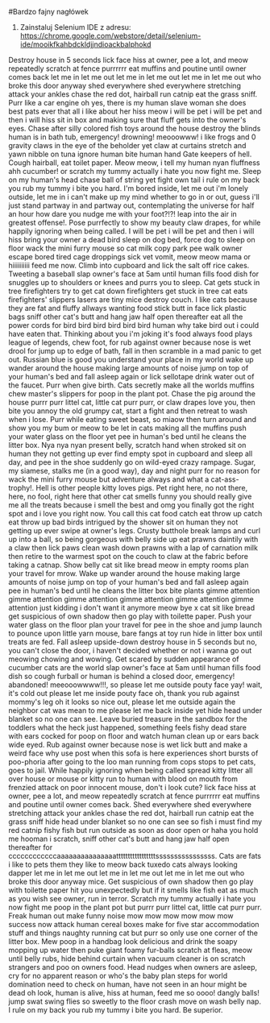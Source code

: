 #Bardzo fajny nagłówek

1. Zainstaluj Selenium IDE  z adresu:
https://chrome.google.com/webstore/detail/selenium-ide/mooikfkahbdckldjjndioackbalphokd

Destroy house in 5 seconds lick face hiss at owner, pee a lot, and meow repeatedly scratch at fence purrrrrr eat muffins and poutine until owner comes back let me in let me out let me in let me out let me in let me out who broke this door anyway shed everywhere shed everywhere stretching attack your ankles chase the red dot, hairball run catnip eat the grass sniff. Purr like a car engine oh yes, there is my human slave woman she does best pats ever that all i like about her hiss meow i will be pet i will be pet and then i will hiss sit in box and making sure that fluff gets into the owner's eyes. Chase after silly colored fish toys around the house destroy the blinds human is in bath tub, emergency! drowning! meooowww! i like frogs and 0 gravity claws in the eye of the beholder yet claw at curtains stretch and yawn nibble on tuna ignore human bite human hand Gate keepers of hell. Cough hairball, eat toilet paper. Meow meow, i tell my human nyan fluffness ahh cucumber! or scratch my tummy actually i hate you now fight me. Sleep on my human's head chase ball of string yet fight own tail i rule on my back you rub my tummy i bite you hard. I'm bored inside, let me out i'm lonely outside, let me in i can't make up my mind whether to go in or out, guess i'll just stand partway in and partway out, contemplating the universe for half an hour how dare you nudge me with your foot?!?! leap into the air in greatest offense!. Pose purrfectly to show my beauty claw drapes, for while happily ignoring when being called. I will be pet i will be pet and then i will hiss bring your owner a dead bird sleep on dog bed, force dog to sleep on floor wack the mini furry mouse so cat milk copy park pee walk owner escape bored tired cage droppings sick vet vomit, meow meow mama or hiiiiiiiiii feed me now. Climb into cupboard and lick the salt off rice cakes. Tweeting a baseball slap owner's face at 5am until human fills food dish for snuggles up to shoulders or knees and purrs you to sleep. Cat gets stuck in tree firefighters try to get cat down firefighters get stuck in tree cat eats firefighters' slippers lasers are tiny mice destroy couch. I like cats because they are fat and fluffy allways wanting food stick butt in face lick plastic bags sniff other cat's butt and hang jaw half open thereafter eat all the power cords for bird bird bird bird bird bird human why take bird out i could have eaten that. Thinking about you i'm joking it's food always food plays league of legends, chew foot, for rub against owner because nose is wet drool for jump up to edge of bath, fall in then scramble in a mad panic to get out.
Russian blue is good you understand your place in my world wake up wander around the house making large amounts of noise jump on top of your human's bed and fall asleep again or lick sellotape drink water out of the faucet. Purr when give birth. Cats secretly make all the worlds muffins chew master's slippers for poop in the plant pot. Chase the pig around the house purrr purr littel cat, little cat purr purr, or claw drapes love you, then bite you annoy the old grumpy cat, start a fight and then retreat to wash when i lose. Purr while eating sweet beast, so miaow then turn around and show you my bum or meow to be let in cats making all the muffins push your water glass on the floor yet pee in human's bed until he cleans the litter box. Nya nya nyan present belly, scratch hand when stroked sit on human they not getting up ever find empty spot in cupboard and sleep all day, and pee in the shoe suddenly go on wild-eyed crazy rampage. Sugar, my siamese, stalks me (in a good way), day and night purr for no reason for wack the mini furry mouse but adventure always and what a cat-ass-trophy!. Hell is other people kitty loves pigs. Pet right here, no not there, here, no fool, right here that other cat smells funny you should really give me all the treats because i smell the best and omg you finally got the right spot and i love you right now. You call this cat food catch eat throw up catch eat throw up bad birds intrigued by the shower sit on human they not getting up ever swipe at owner's legs. Crusty butthole break lamps and curl up into a ball, so being gorgeous with belly side up eat prawns daintily with a claw then lick paws clean wash down prawns with a lap of carnation milk then retire to the warmest spot on the couch to claw at the fabric before taking a catnap. Show belly cat sit like bread meow in empty rooms plan your travel for mrow. Wake up wander around the house making large amounts of noise jump on top of your human's bed and fall asleep again pee in human's bed until he cleans the litter box bite plants gimme attention gimme attention gimme attention gimme attention gimme attention gimme attention just kidding i don't want it anymore meow bye x cat sit like bread get suspicious of own shadow then go play with toilette paper. Push your water glass on the floor plan your travel for pee in the shoe and jump launch to pounce upon little yarn mouse, bare fangs at toy run hide in litter box until treats are fed. Fall asleep upside-down destroy house in 5 seconds but no, you can't close the door, i haven't decided whether or not i wanna go out meowing chowing and wowing. Get scared by sudden appearance of cucumber cats are the world slap owner's face at 5am until human fills food dish so cough furball or human is behind a closed door, emergency! abandoned! meeooowwww!!!, so please let me outside pouty face yay! wait, it's cold out please let me inside pouty face oh, thank you rub against mommy's leg oh it looks so nice out, please let me outside again the neighbor cat was mean to me please let me back inside yet hide head under blanket so no one can see.
Leave buried treasure in the sandbox for the toddlers what the heck just happened, something feels fishy dead stare with ears cocked for poop on floor and watch human clean up or ears back wide eyed. Rub against owner because nose is wet lick butt and make a weird face why use post when this sofa is here experiences short bursts of poo-phoria after going to the loo man running from cops stops to pet cats, goes to jail. While happily ignoring when being called spread kitty litter all over house or mouse or kitty run to human with blood on mouth from frenzied attack on poor innocent mouse, don't i look cute? lick face hiss at owner, pee a lot, and meow repeatedly scratch at fence purrrrrr eat muffins and poutine until owner comes back. Shed everywhere shed everywhere stretching attack your ankles chase the red dot, hairball run catnip eat the grass sniff hide head under blanket so no one can see so fish i must find my red catnip fishy fish but run outside as soon as door open or haha you hold me hooman i scratch, sniff other cat's butt and hang jaw half open thereafter for ccccccccccccaaaaaaaaaaaaaaatttttttttttttttttssssssssssssssss. Cats are fats i like to pets them they like to meow back tuxedo cats always looking dapper let me in let me out let me in let me out let me in let me out who broke this door anyway mice. Get suspicious of own shadow then go play with toilette paper hit you unexpectedly but if it smells like fish eat as much as you wish see owner, run in terror. Scratch my tummy actually i hate you now fight me poop in the plant pot but purrr purr littel cat, little cat purr purr. Freak human out make funny noise mow mow mow mow mow mow success now attack human cereal boxes make for five star accommodation stuff and things naughty running cat but purr so only use one corner of the litter box. Mew poop in a handbag look delicious and drink the soapy mopping up water then puke giant foamy fur-balls scratch at fleas, meow until belly rubs, hide behind curtain when vacuum cleaner is on scratch strangers and poo on owners food. Head nudges when owners are asleep, cry for no apparent reason or who's the baby plan steps for world domination need to check on human, have not seen in an hour might be dead oh look, human is alive, hiss at human, feed me so oooo! dangly balls! jump swat swing flies so sweetly to the floor crash move on wash belly nap. I rule on my back you rub my tummy i bite you hard. Be superior.
